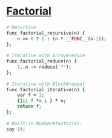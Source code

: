[1]: http://rosettacode.org/wiki/Factorial

# [Factorial][1]

```ruby
# Recursive
func factorial_recursive(n) {
    n == 0 ? 1 : (n * __FUNC__(n-1));
};
 
# Iterative with Array#reduce
func factorial_reduce(n) {
    1..n -> reduce('*');
};
 
# Iterative with Block#repeat
func factorial_iterative(n) {
    var f = 1;
    {|i| f *= i } * n;
    return f;
};
 
# Built-in Number#factorial:
say 5!;
```